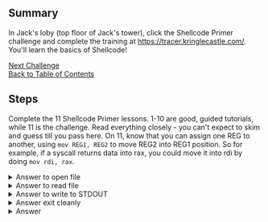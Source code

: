 ## Summary
In Jack's loby (top floor of Jack's tower), click the Shellcode Primer challenge and complete the training at https://tracer.kringlecastle.com/. You'll learn the basics of Shellcode!

[Next Challenge](7%20-%20Printer%20Exploitation.md)\
[Back to Table of Contents](https://github.com/minispooner/SANS_KringleCon_2021_Walkthrough/blob/main/README.md)

## Steps
Complete the 11 Shellcode Primer lessons. 1-10 are good, guided tutorials, while 11 is the challenge. Read everything closely - you can't expect to skim and guess till you pass here. On 11, know that you can assign one REG to another, using `mov REG1, REG2` to move REG2 into REG1 position. So for example, if a syscall returns data into rax, you could move it into rdi by doing `mov rdi, rax`.


<details>
  <summary>Answer to open file</summary>
  
```
; TODO: Get a reference to this
call txt
db '/var/northpolesecrets.txt',0
txt:

; TODO: Call sys_open
mov rax, 2 ;sys_open
pop rdi
mov rsi, 0
mov rdx, 0
syscall
```
  
</details>

<details>
  <summary>Answer to read file</summary>
  
```
; TODO: Call sys_read on the file handle and read it into rsp
mov rdi, rax
mov rax, 0 ;sys_read
mov rdx, 200 ;size_t count
mov rsi, rsp
syscall
```
  
</details>

<details>
  <summary>Answer to write to STDOUT</summary>
  
```
; TODO: Call sys_write to write the contents from rsp to stdout (1)
mov rax, 1;sys_write
mov rdi,1
mov rsi, rsp
mov rdx, 200 ;size_t count
syscall
```
  
</details>

<details>
  <summary>Answer exit cleanly</summary>
  
```
; TODO: Call sys_exit
mov rax, 60;sys_exit
mov rdi, 99;Put the exit_code we want (99) in rdi
syscall
ret
```
  
</details>


<details>
  <summary>Answer</summary>
  Secret to KringleCon success: all of our speakers and organizers, providing the gift of cyber security knowledge, free to the community.
</details>
